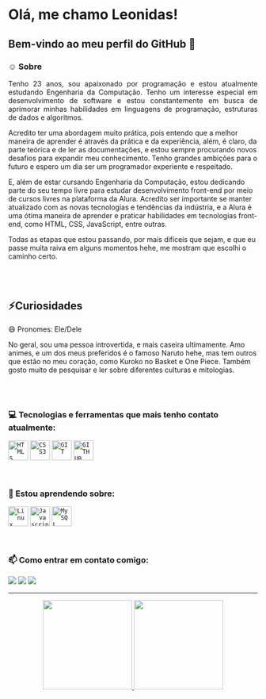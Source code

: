 <h1>Olá, me chamo Leonidas!</h1>

<h2>Bem-vindo ao meu perfil do GitHub 👋</h2>



### ☺️ Sobre
<p align="justify" dir="auto">
Tenho 23 anos, sou apaixonado por programação e estou atualmente estudando Engenharia da Computação. Tenho um interesse especial em desenvolvimento de software e estou constantemente em busca de aprimorar minhas habilidades em linguagens de programação, estruturas de dados e algoritmos.

Acredito ter uma abordagem muito prática, pois entendo que a melhor maneira de aprender é através da prática e da experiência, além, é claro, da parte teórica e de ler as documentações, e estou sempre procurando novos desafios para expandir meu conhecimento. Tenho grandes ambições para o futuro e espero um dia ser um programador experiente e respeitado.

E, além de estar cursando Engenharia da Computação, estou dedicando parte do seu tempo livre para estudar desenvolvimento front-end por meio de cursos livres na plataforma da Alura. Acredito ser importante se manter atualizado com as novas tecnologias e tendências da indústria, e a Alura é uma ótima maneira de aprender e praticar habilidades em tecnologias front-end, como HTML, CSS, JavaScript, entre outras.

Todas as etapas que estou passando, por mais difíceis que sejam, e que eu passe muita raiva em alguns momentos hehe, me mostram que escolhi o caminho certo.
</p>
<br><br>
<h2>⚡Curiosidades</h2>
<p>
😄 Pronomes: Ele/Dele

No geral, sou uma pessoa introvertida, e mais caseira ultimamente. Amo animes, e um dos meus preferidos é o famoso Naruto hehe, mas tem outros que estão no meu coração, como Kuroko no Basket e One Piece. Também gosto muito de pesquisar e ler sobre diferentes culturas e mitologias.
</p>
<br><br>

### :computer: Tecnologias e ferramentas que mais tenho contato atualmente:
<code><img title="HTML5" src="https://cdn.jsdelivr.net/gh/devicons/devicon/icons/html5/html5-original.svg" width="40" height="40"/></code>
<code><img title="CSS3" src="https://cdn.jsdelivr.net/gh/devicons/devicon/icons/css3/css3-original.svg" width="40" height="40" /></code>
<code><img title="GIT" src="https://cdn.jsdelivr.net/gh/devicons/devicon/icons/git/git-original.svg" width="40" height="40" /></code>
<code><img title="GITHUB" src="https://cdn.jsdelivr.net/gh/devicons/devicon/icons/github/github-original.svg" width="40" height="40" /></code>

 

<br>

### 🌱 Estou aprendendo sobre:
<code><img title="Linux" src="https://cdn.jsdelivr.net/gh/devicons/devicon/icons/linux/linux-original.svg" width="40" height="40" /></code>
<code><img title="Javascript" src="https://cdn.jsdelivr.net/gh/devicons/devicon/icons/javascript/javascript-original.svg" width="40" height="40"/></code>
<code><img title="MySQL" src="https://cdn.jsdelivr.net/gh/devicons/devicon/icons/mysql/mysql-original-wordmark.svg" width="40" height="40"/></code>

<br>

### 📫 Como entrar em contato comigo:
<div>
<a href="https://instagram.com/leo_newdev" target="_blank"><img src="https://img.shields.io/badge/-Instagram-%23E4405F?style=for-the-badge&logo=instagram&logoColor=white" target="_blank"></a>
<a href = "mailto:leonidasoliv25@gmail.com"><img src="https://img.shields.io/badge/Gmail-D14836?style=for-the-badge&logo=gmail&logoColor=white" target="_blank"></a>
<a href="https://www.linkedin.com/in/leonidasoliveira" target="_blank"><img src="https://img.shields.io/badge/-LinkedIn-%230077B5?style=for-the-badge&logo=linkedin&logoColor=white" target="_blank"></a>
</div>

<hr>
<p align="center" dir="auto">
  <a href="https://github.com/OliveiraLeonidas">
    <img height="180em" src="https://github-readme-stats.vercel.app/api?username=OliveiraLeonidas&show_icons=true&theme=radical" style="max-width: 100%;">
    <img height="180em" src="https://github-readme-stats.vercel.app/api/top-langs/?username=OliveiraLeonidas&langs_count=5&theme=radical" style="max-width: 100%;">
  </a>
</p>



<!--.

height="180em"
<span></span>
<span></span>
### Hi there 👋
**OliveiraLeonidas/OliveiraLeonidas** is a ✨ _special_ ✨ repository because its `README.md` (this file) appears on your GitHub profile.

Here are some ideas to get you started:

- 🔭 I’m currently working on ...
- 🌱 I’m currently learning ...
- 👯 I’m looking to collaborate on ...
- 🤔 I’m looking for help with ...
- 💬 Ask me about ...
- 📫 How to reach me: ...
- 😄 Pronouns: ...
- ⚡ Fun fact: ...
-->
